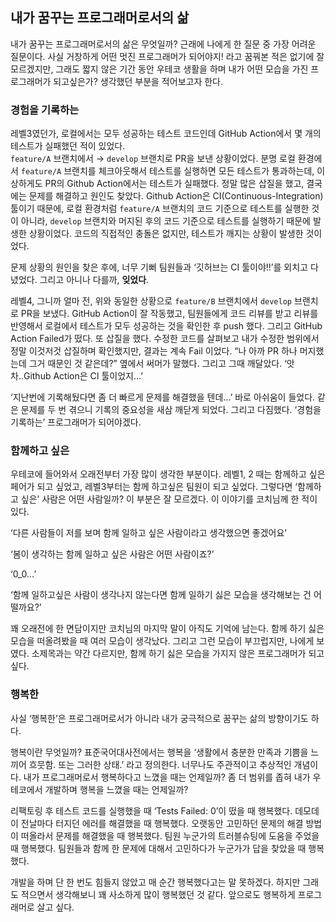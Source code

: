 ## 내가 꿈꾸는 프로그래머로서의 삶

내가 꿈꾸는 프로그래머로서의 삶은 무엇일까? 
근래에 나에게 한 질문 중 가장 어려운 질문이다. 
사실 거창하게 어떤 멋진 프로그래머가 되어야지! 라고 꿈꿔본 적은 없기에 잘 모르겠지만, 그래도 짧지 않은 기간 동안 우테코 생활을 하며 내가 어떤 모습을 가진 프로그래머가 되고싶은가? 생각했던 부분을 적어보고자 한다.

### 경험을 기록하는

레벨3였던가, 로컬에서는 모두 성공하는 테스트 코드인데 GitHub Action에서 몇 개의 테스트가 실패했던 적이 있었다.  
`feature/A` 브랜치에서 → `develop` 브랜치로 PR을 보낸 상황이었다. 
분명 로컬 환경에서 `feature/A` 브랜치를 체크아웃해서 테스트를 실행하면 모든 테스트가 통과하는데, 이상하게도 PR의 Github Action에서는 테스트가 실패했다. 
정말 많은 삽질을 했고, 결국에는 문제를 해결하고 원인도 찾았다. 
Github Action은 CI(Continuous-Integration) 툴이기 때문에, 로컬 환경처럼 `feature/A` 브랜치의 코드 기준으로 테스트를 실행한 것이 아니라, `develop` 브랜치와 머지된 후의 코드 기준으로 테스트를 실행하기 때문에 발생한 상황이었다. 
코드의 직접적인 충돌은 없지만, 테스트가 깨지는 상황이 발생한 것이었다.

문제 상황의 원인을 찾은 후에, 너무 기뻐 팀원들과 ‘깃허브는 CI 툴이야!!’를 외치고 다녔었다. 
그리고 아니나 다를까, **잊었다**.

레벨4, 그니까 얼마 전, 위와 동일한 상황으로 `feature/B` 브랜치에서 `develop` 브랜치로 PR을 보냈다. 
GitHub Action이 잘 작동했고, 팀원들에게 코드 리뷰를 받고 리뷰를 반영해서 로컬에서 테스트가 모두 성공하는 것을 확인한 후 push 했다. 
그리고 GitHub Action Failed가 떴다. 
또 삽질을 했다. 
수정한 코드를 살펴보고 내가 수정한 범위에서 정말 이것저것 삽질하며 확인했지만, 결과는 계속 Fail 이었다. 
“나 아까 PR 하나 머지했는데 그거 때문인 것 같은데?” 옆에서 써머가 말했다. 
그리고 그때 깨달았다. ‘앗차..Github Action은 CI 툴이었지…’

‘지난번에 기록해뒀다면 좀 더 빠르게 문제를 해결했을 텐데...’ 바로 아쉬움이 들었다. 
같은 문제를 두 번 겪으니 기록의 중요성을 새삼 깨닫게 되었다. 
그리고 다짐했다. ‘경험을 기록하는’ 프로그래머가 되어야겠다.

### 함께하고 싶은

우테코에 들어와서 오래전부터 가장 많이 생각한 부분이다. 
레벨1, 2 때는 함께하고 싶은 페어가 되고 싶었고, 레벨3부터는 함께 하고싶은 팀원이 되고 싶었다. 
그렇다면 ‘함께하고 싶은’ 사람은 어떤 사람일까? 이 부분은 잘 모르겠다. 
이 이야기를 코치님께 한 적이 있다. 

‘다른 사람들이 저를 보며 함께 일하고 싶은 사람이라고 생각했으면 좋겠어요’

‘봄이 생각하는 함께 일하고 싶은 사람은 어떤 사람이죠?’

‘0_0…’

‘함께 일하고싶은 사람이 생각나지 않는다면 함께 일하기 싫은 모습을 생각해보는 건 어떨까요?’

꽤 오래전에 한 면담이지만 코치님의 마지막 말이 아직도 기억에 남는다. 
함께 하기 싫은 모습을 떠올려봤을 때 여러 모습이 생각났다. 
그리고 그런 모습이 부끄럽지만, 나에게 보였다. 
소제목과는 약간 다르지만, 함께 하기 싫은 모습을 가지지 않은 프로그래머가 되고 싶다.

### 행복한

사실 ‘행복한’은 프로그래머로서가 아니라 내가 궁극적으로 꿈꾸는 삶의 방향이기도 하다.

행복이란 무엇일까? 표준국어대사전에서는 행복을 ‘생활에서 충분한 만족과 기쁨을 느끼어 흐뭇함. 또는 그러한 상태.’ 라고 정의한다. 
너무나도 주관적이고 추상적인 개념이다. 
내가 프로그래머로서 행복하다고 느꼈을 때는 언제일까? 
좀 더 범위를 좁혀 내가 우테코에서 개발하며 행복을 느꼈을 때는 언제일까?

리팩토링 후 테스트 코드를 실행했을 때 ‘Tests Failed: 0’이 떴을 때 행복했다. 
데모데이 전날마다 터지던 에러를 해결했을 때 행복했다. 
오랫동안 고민하던 문제의 해결 방법이 떠올라서 문제를 해결했을 때 행복했다. 
팀원 누군가의 트러블슈팅에 도움을 주었을 때 행복했다. 
팀원들과 함께 한 문제에 대해서 고민하다가 누군가가 답을 찾았을 때 행복했다.

개발을 하며 단 한 번도 힘들지 않았고 매 순간 행복했다고는 말 못하겠다. 
하지만 그래도 적으면서 생각해보니 꽤 사소하게 많이 행복했던 것 같다. 
앞으로도 행복하게 프로그래머로 살고 싶다.
